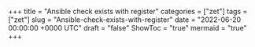 +++
title = "Ansible check exists with register"
categories = ["zet"]
tags = ["zet"]
slug = "Ansible-check-exists-with-register"
date = "2022-06-20 00:00:00 +0000 UTC"
draft = "false"
ShowToc = "true"
mermaid = "true"
+++

